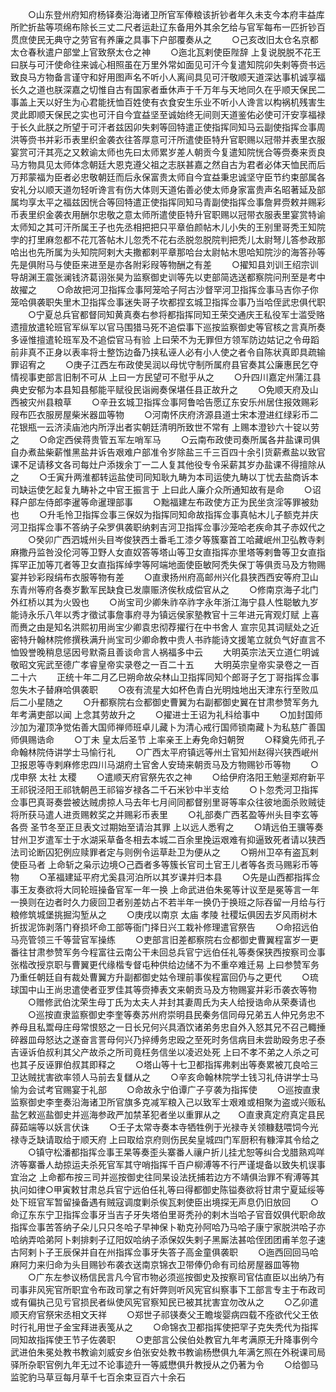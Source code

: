 <!-- { "loadSidebar": true } -->
　　○山东登州府知府杨铎奏沿海诸卫所官军俸粮该折钞者年久未支今本府丰益库所贮折盐等项绵布除长三丈二尺者运赴辽东备用外其余乞给与官军每布一匹折钞百贯庶使民无典守之劳官有养廉之具事下户部覆奏从之
　　○己亥改旧太仓名京都太仓春秋遣户部堂上官致祭太仓之神
　　○迤北瓦剌使臣陛辞  上复说脱脱不花王曰朕与可汗使命往来诚心相照虽在万里外常如面见可汗今复遣知院卯失剌等赍书远致良马方物备言谨守和好用图声名不听小人离间具见可汗敬顺天道深达事机诚享福长久之道也朕深嘉之切惟自古有国家者垂休声于千万年与天地同久在乎顺天保民二事盖上天以好生为心君能抚恤百姓使有衣食安生乐业不听小人谗言以构祸机残害生灵此即顺天保民之实也可汗自今宜益坚至诚始终无间则天道鉴佑必使可汗安享福禄于长久此朕之所望于可汗者兹因卯失剌等回特遣正使指挥同知马云副使指挥佥事周洪等赍书并彩币表里织金袭衣往答厚意可汗所遣使臣特升官职赐以冠带并表里衣服宴赏可汗其亮之又敕谕太师也先曰太师累岁差人朝贡今复遣知院恍合等赍奏来贡良马方物具见太师体念朝廷大恩克遵父祖之志朕甚嘉之然自古为君者必体天恤民而后万邦蒙福为臣者必忠敬朝廷而后永保富贵太师自今宜益秉忠诚坚守臣节约束部属各安礼分以顺天道勿轻听谗言有伤大体则天道佑善必使太师身家富贵声名昭著延及部属均享太平之福兹因恍合等回特遣正使指挥同知马青副使指挥佥事詹昇赍敕并赐彩币表里织金袭衣用酬尔忠敬之意太师所遣使臣特升官职赐以冠带衣服表里宴赏特谕太师知之其可汗所属王子也先丞相把把只平章伯颜帖木儿小失的王别里哥秃王知院孛的打里麻忽都不花兀答帖木儿忽秃不花右丞脱忽脱院判把秃儿太尉弩儿答参政那哈出也先所属为头知院阿剌大夫撒都剌平章那哈台太尉帖木思哈知院沙的海答孙等先是俱附马与使臣来进至是亦各附彩叚等物酬之有差
　　○擢知县刘训王绍宗训导胡渊王震张澜钱济葛诩张昊为监察御史训等先以吏部简选送都察院问刑至是考中故擢之
　　○命故把河卫指挥佥事阿笼哈子阿古沙督罕河卫指挥佥事马吉你子你笼哈俱袭职失里木卫指挥佥事迷失哥子坎都捏玄城卫指挥佥事乃当哈侄武忠俱代职
　　○宁夏总兵官都督同知黄真奏右参将都指挥同知王荣交通庆王私役军士滥受赂遗擅放遣轮班官军纵军以官马围猎马死不追偿事下巡按监察御史等官核之言真所奏多诬惟擅遣轮班军及不追偿官马有验  上曰荣不为无罪但方领军防边姑记之令毋蹈前非真不正身以表率将士整饬边备乃挟私诬人必有小人使之者令自陈状真即具疏输罪诏宥之
　　○庚子江西左布政使吴润以母忧守制所属府县官奏其公廉惠民乞夺情视事吏部言旧制不可从  上曰一方民望可不慰乎从之
　　○升四川嘉定州蒲江县典史安郁为本县知县郁能平赋役民诣阙奏保堪任县正故升之
　　○免顺天府及山西被灾州县粮草
　　○辛丑玄城卫指挥佥事阿鲁哈告愿辽东安乐州居住报效赐彩叚布匹衣服房屋柴米器皿等物
　　○河南怀庆府济源县道士宋本澄进红绿彩币二花银瓶一云济渎庙池内所浮出者实朝廷清明所致世不常有  上赐本澄钞六十锭以劳之
　　○命定西侯蒋贵管五军左哨军马
　　○云南布政使司奏所属各井盐课司俱自办煮盐柴薪惟黑盐井诉告艰难户部准令岁除盐三千三百四十余引货薪煮盐以致官课不足请移文各司每灶户添拨余丁一二人复其他役专令采薪其岁办盐课不得擅除从之
　　○壬寅升两淮都转运盐使司同知耿九畴为本司运使九畴以丁忧去盐商诉本司缺运使乞起复九畴补之中官王振言于  上曰此人廉介众所通知故有是命
　　○诏释户部左侍郎李暹等命暹理部事
　　○黜福建左布政使方正为民坐贪淫等罪被劾也
　　○升毛怜卫指挥佥事三保奴为指挥同知命故指挥佥事真帖木儿子额克并庆河卫指挥佥事不答纳子朵罗俱袭职纳剌吉河卫指挥佥事沙笼哈老疾命其子赤奴代之
　　○癸卯广西泗城州头目岑俊狭西土番毛工漆夕等簇寨首工哈藏岷州卫弘教寺剌麻撒丹监咎没伦河等卫野人女直奴答等塔山等卫女直指挥亦里塔等剌鲁等卫女直指挥罕正加等兀者等卫女直指挥绰孛等阿端地面使臣敏阿秃失保丁等俱贡马及方物赐宴并钞彩叚绢布衣服等物有差
　　○直隶扬州府高邮州兴化县狭西西安等府卫山东青州等府各奏岁歉军民缺食已发廪赈济俟秋成偿官从之
　　○修南京海子北门外红桥以其为火毁也
　　○尚宝司少卿朱祚卒祚字永年浙江海宁县人性聪敏九岁能诗永乐八年以秀才徵试事詹事府寻为镇远侯家塾教官十三年进元宵观灯赋  上喜而赉之由是知名洪熙初用尚宝少卿袁忠彻荐擢行在中书舍人  宣宗见其词赋处之近密特升翰林院修撰秩满升尚宝司少卿命教中贵人书祚能诗文援笔立就负气好直言不恤毁誉晚稍息惩因号默斋且善谈命言人祸福多中云
　　大明英宗法天立道仁明诚敬昭文宪武至德广孝睿皇帝实录卷之一百二十五
　　大明英宗皇帝实录卷之一百二十六
　　正统十年二月乙巳朔命故朵林山卫指挥同知个郎哥子乞丁哥指挥佥事忽失木子替麻哈俱袭职
　　○夜有流星大如杯色青白光明烛地出天津东行至败瓜后二小星随之
　　○升都察院右佥都御史曹翼为右副都御史翼在甘肃参赞军务九年考满吏部以闻  上念其劳故升之
　　○擢进士王诏为礼科给事中
　　○加封国师沙加为灌顶净觉佑善大国师禅师班卓儿藏卜为清心戒行国师锁南藏卜为私慈广善国师俱赐诰命
　　○丁未  皇太后圣节  上率亲王上寿免命妇朝贺
　　○释奠先师孔子命翰林院侍讲学士马愉行礼
　　○广西太平府镇远等州土官知州赵得兴狭西岷州卫报恩等寺剌麻修忠四川马湖府土官舍人安琦来朝贡马及方物赐钞币等物
　　○戊申祭  太社  太稷
　　○遣顺天府官祭先农之神
　　○给伊府洛阳王勉塣郑府新平王祁锐泾阳王祁铣朝邑王祁镕岁禄各二千石米钞中半支给
　　○卜忽秃河卫指挥佥事巴真哥奏尝被达贼虏掠人马去年七月间同都督别里哥等率众往彼地面杀败贼徒将所获马遣人进贡赐敕奖之并赐彩币表里
　　○礼部奏广西茗盈等州头目李玄等各赍  圣节冬至正旦表文过期始至请治其罪  上以远人悉宥之
　　○靖远伯王骥等奏甘州卫岁遣军士于水湖采草备冬相去本城二百余里挽运艰难有抑逼致死者请以狭西法司论断囚犯例应赎罪者定与则例令运草赴卫为便从之
　　○朔州卫卒有盗瓦剌使臣马者  上命斩之枭示边境○己酉者多等簇长官司土官王儿者等各贡马赐彩币等物
　　○革福建延平府尤奚县河泊所以其岁课并归本县
　　○先是山西都指挥佥事王友奏欲将大同轮班操备官军一年一换  上命武进伯朱冕等计议至是冕等言一年一换则在边者时久力疲回卫者别差妨占不若半年一换仍于换班之际吞留一月给与行粮修筑城堡挑掘沟堑从之
　　○庚戌以南京  太庙  孝陵  社稷坛俱因去岁风雨树木折拔泥饰剥落门脊损坏命工部等衙门择日兴工栽补修理遣官祭告
　　○命招远伯马亮管领三千等营官军操练
　　○吏部言旧差都察院右佥都御史曹翼程富岁一更番往甘肃参赞军务今程富往云南公干未回总兵官宁远伯任礼等奏保狭西按察司佥事张楷改授京职与曹翼更代缘楷专督屯种供给边储不为不重卒难迁易  上曰参赞军务乃重任朝廷自有裁处曹翼方升副都御史姑令理前事俟程富回仍与之更代
　　○琉球国中山王尚忠遣使者亚罗佳其等赍捧表文来朝贡马及方物赐宴并彩币袭衣等物
　　○赠修武伯沈荣生母丁氏为太夫人并封其妻周氏为夫人给授诰命从荣奏请也
　　○巡按直隶监察御史李奎等奏苏州府崇明县民秦务信同母兄弟五人仲兄务忠不养母且私鬻母庄母常恨怒之一日长兄何兴具酒饮诸弟务忠自外入怒其兄不召己輙捶碎器皿母怒达之遂奋言詈母何兴乃捽缚务忠殴之至死时务信病目未尝助殴务忠子泰吉诬诉伯叔利其父产故杀之所司竟枉务信坐以凌迟处死  上曰不孝不弟之人杀之可也其子反诬罪伯叔其即释之
　　○塔山等十七卫都指挥弗剌出等奏累被兀良哈三卫达贼扰害欲率领人马前去复讎从之
　　○辛亥命翰林院学士钱习礼侍讲学士马愉为会试考官赐宴于礼部
　　○命故永宁伯谭广子亨袭为指挥使
　　○巡按直隶监察御史李奎奏沿海诸卫所官旗多克减军粮入己以致军士艰难或相聚为盗或兴贩私盐乞敕巡盐御史并巡海参政严加禁革犯者坐以重罪从之　　○直隶真定府真定县民薛茹端等以妖言伏诛
　　○壬子太常寺奏本寺牺牲例于光禄寺关领糠麸喂饲今光禄寺乏缺请取给于顺天府  上曰取给京府则伤民矣皇城四门军厨积有糠滓其令给之
　　○镇守松潘都指挥佥事王杲等奏歪头寨番人禳户折儿挂尤恕等纠合戈腊熟鸡咩济等寨番人劫掠运夫杀死官军其守哨指挥千百户柳溥等不行严谨堤备以致失机误事宜治之  上命都布按三司并巡按御史往同杲设法抚捕若边方不靖俱治罪不宥溥等其执问如律○甲寅敕甘肃总兵官宁远伯任礼等曰得都御史陈镒奏欲将甘肃宁夏延绥等处下班官军暂留操备遇有贼寇调度剿杀俟瓦剌使臣出境探无声息仍旧放回
　　○命辽东东宁卫指挥佥事牙当吉子牙失塔伯里哥秃孙的剌木当哈子官音奴俱代职命故指挥佥事苦答纳子朵儿只只冬哈子早神保卜勒克孙阿哈乃马哈子康宁家脱洪哈子亦哈纳弄哈弟阿卜剌排剌子辽阳奴哈纳子添保奴失剌子黑厮法甚哈侄团团甫羊忽子速古阿剌卜子王辰保并自在州指挥佥事牙失答子高金童俱袭职
　　○迤西回回马哈麻阿力来归命为头目赐钞布袭衣送南京锦衣卫带俸仍命有司给房屋器皿等物
　　○广东左参议杨信民言凡今官市物必须巡按御史及按察司官估直臣以出纳乃有司事非风宪官所职宜令布政司掌之有奸弊则听风宪官纠察事下工部言专主于布政司或有偏执己见亏官损民者纵使风宪官察知民已被其扰害宜勿改从之
　　○乙卯遣顺天府官祭宋丞相文天祥
　　○郑世子祁锳奏父王瞻埈婴病四载不痊欲代父王依时行礼用世子金宝拜进表笺从之
　　○命锦衣卫都指挥使把罕子克失秃代为指挥同知故指挥使王节子佐袭职
　　○吏部言公侯伯处教官九年考满原无升降事例今武进伯朱冕处教书教谕刘威安乡伯张安处教书教谕杨懋俱九年满乞照在外税课司局驿所杂职官例九年无过不论事迹升一等威懋俱升教授从之仍著为令
　　○给御马监驼豹马草豆每月草千七百余束豆百六十余石
